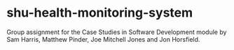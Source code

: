 # shu-health-monitoring-system
Group assignment for the Case Studies in Software Development module by Sam Harris, Matthew Pinder, Joe Mitchell Jones and Jon Horsfield.
